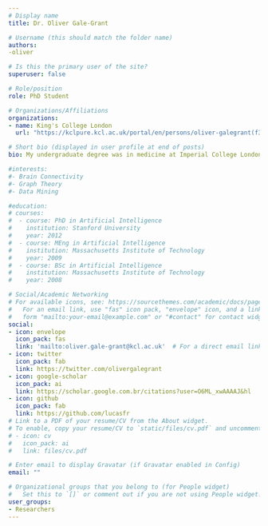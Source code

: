 ```yaml
---
# Display name
title: Dr. Oliver Gale-Grant

# Username (this should match the folder name)
authors:
-oliver

# Is this the primary user of the site?
superuser: false

# Role/position
role: PhD Student

# Organizations/Affiliations
organizations:
- name: King's College London
  url: "https://kclpure.kcl.ac.uk/portal/en/persons/oliver-galegrant(f382474c-4412-4bed-aa58-f886e29a9d33).html"

# Short bio (displayed in user profile at end of posts)
bio: My undergraduate degree was in medicine at Imperial College London. Following this I worked as a general doctor and psychiatrist, before starting my PhD in 2020, which focuses on the relationship between socio-economic status, brain biology and early life outcomes. 

#interests:
#- Brain Connectivity
#- Graph Theory
#- Data Mining

#education:
# courses:
#  - course: PhD in Artificial Intelligence
#    institution: Stanford University
#    year: 2012
#  - course: MEng in Artificial Intelligence
#    institution: Massachusetts Institute of Technology
#    year: 2009
#  - course: BSc in Artificial Intelligence
#    institution: Massachusetts Institute of Technology
#    year: 2008

# Social/Academic Networking
# For available icons, see: https://sourcethemes.com/academic/docs/page-builder/#icons
#   For an email link, use "fas" icon pack, "envelope" icon, and a link in the
#   form "mailto:your-email@example.com" or "#contact" for contact widget.
social:
- icon: envelope
  icon_pack: fas
  link: 'mailto:oliver.gale-grant@kcl.ac.uk'  # For a direct email link, use "mailto:test@example.org".
- icon: twitter
  icon_pack: fab
  link: https://twitter.com/olivergalegrant
- icon: google-scholar
  icon_pack: ai
  link: https://scholar.google.com.br/citations?user=O6ML_xwAAAAJ&hl
- icon: github
  icon_pack: fab
  link: https://github.com/lucasfr
# Link to a PDF of your resume/CV from the About widget.
# To enable, copy your resume/CV to `static/files/cv.pdf` and uncomment the lines below.
# - icon: cv
#   icon_pack: ai
#   link: files/cv.pdf

# Enter email to display Gravatar (if Gravatar enabled in Config)
email: ""

# Organizational groups that you belong to (for People widget)
#   Set this to `[]` or comment out if you are not using People widget.
user_groups:
- Researchers
---
```

